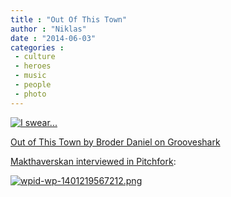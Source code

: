 ```yaml
---
title : "Out Of This Town"
author : "Niklas"
date : "2014-06-03"
categories : 
 - culture
 - heroes
 - music
 - people
 - photo
---
```


[![I swear...](https://niklasblog.com/wp-content/2014-06-03_0850.png)](https://niklasblog.com/wp-content/2014-06-03_0850.png)

[Out of This Town by Broder Daniel on Grooveshark](http://grooveshark.com/search/song?q=Broder%20Daniel%20Out%20of%20This%20Town "Out of This Town by Broder Daniel on Grooveshark")

[Makthaverskan interviewed in Pitchfork](http://pitchfork.com/features/rising/9409-makthaverskan):

[![wpid-wp-1401219567212.png](https://niklasblog.com/wp-content/wpid-wp-1401219567212.png)](https://niklasblog.com/wp-content/wpid-wp-1401219567212.png)
